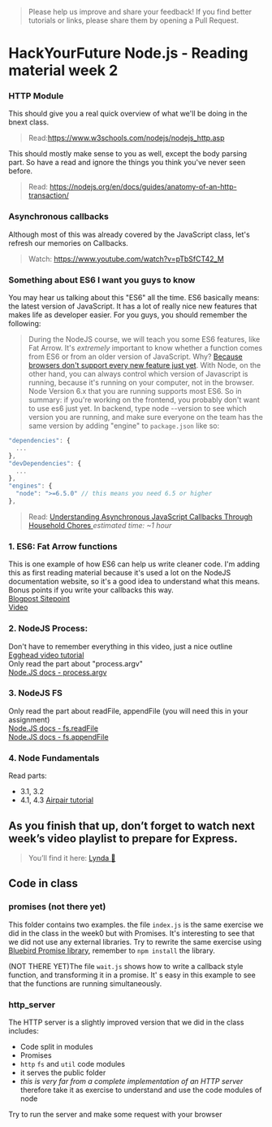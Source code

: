 > Please help us improve and share your feedback! If you find better tutorials or links, please share them by opening a Pull Request.

# HackYourFuture Node.js - Reading material week 2

### HTTP Module
This should give you a real quick overview of what we'll be doing in the bnext class.
> Read:https://www.w3schools.com/nodejs/nodejs_http.asp

This should mostly make sense to you as well, except the body parsing part. So have a read and ignore the things you think you've never seen before.
> Read: https://nodejs.org/en/docs/guides/anatomy-of-an-http-transaction/

### Asynchronous callbacks
Although most of this was already covered by the JavaScript class, let's refresh our memories on Callbacks.
> Watch: https://www.youtube.com/watch?v=pTbSfCT42_M

### Something about ES6 I want you guys to know
You may hear us talking about this "ES6" all the time. ES6 basically means: the latest version of JavaScript. It has a lot of really nice new features that makes life as developer easier. For you guys, you should remember the following:
> During the NodeJS course, we will teach you some ES6 features, like Fat Arrow. It's *extremely* important to know whether a function comes from ES6 or from an older version of JavaScript. Why? [Because browsers don't support every new feature just yet](http://kangax.github.io/compat-table/es6/). With Node, on the other hand, you can always control which version of Javascript is running, because it's running on your computer, not in the browser. Node Version 6.x that you are running supports most ES6. 
So in summary: if you're working on the frontend, you probably don't want to use es6 just yet. In backend, type node --version to see which version you are running, and make sure everyone on the team has the same version by adding "engine" to `package.json` like so: 

```js
"dependencies": {
  ...
},
"devDependencies": {
  ...
},
"engines": {
  "node": ">=6.5.0" // this means you need 6.5 or higher
},
```
> Read: [Understanding Asynchronous JavaScript Callbacks Through Household Chores
](https://medium.freecodecamp.com/understanding-asynchronous-javascript-callbacks-through-household-chores-e3de9a1dbd04#.8ilr4a7aj) _estimated time: ~1 hour_

### 1. ES6: Fat Arrow functions
This is one example of how ES6 can help us write cleaner code. I'm adding this as first reading material because it's used a lot on the NodeJS documentation website, so it's a good idea to understand what this means. Bonus points if you write your callbacks this way.   
[Blogpost Sitepoint]([https://www.sitepoint.com/es6-arrow-functions-new-fat-concise-syntax-javascript/)  
[Video]([https://www.youtube.com/watch?v=J85lRtO_yjY)  

### 2. NodeJS Process: 
Don't have to remember everything in this video, just a nice outline  
[Egghead video tutorial](https://egghead.io/lessons/node-js-the-node-js-process-object)  
Only read the part about "process.argv"  
[Node.JS docs - process.argv](https://nodejs.org/docs/latest/api/process.html#process_process_argv)  

### 3. NodeJS FS
Only read the part about readFile, appendFile (you will need this in your assignment)  
[Node.JS docs - fs.readFile](https://nodejs.org/api/fs.html#fs_fs_readfile_file_options_callback)  
[Node.JS docs - fs.appendFile](https://nodejs.org/api/fs.html#fs_fs_appendfile_file_data_options_callback)  

### 4. Node Fundamentals
Read parts:
- 3.1, 3.2
- 4.1, 4.3
[Airpair tutorial](https://www.airpair.com/javascript/node-js-tutorial#3-node-fundamentals)  

## As you finish that up, don’t forget to watch next week’s video playlist to prepare for Express.
>You’ll find it here: [Lynda :information_desk_person:](https://www.lynda.com/SharedPlaylist/e8a2fec772bb462da38429629a34f3b7)  

## Code in class

### promises (not there yet)

This folder contains two examples. the file `index.js` is the same exercise we did in the class in the week0 but with Promises. It's interesting to see that we did not use any external libraries. Try to rewrite the same exercise using [Bluebird Promise library](http://bluebirdjs.com/docs/getting-started.html), remember to `npm install` the library.

(NOT THERE YET)The file `wait.js` shows how to write a callback style function, and transforming it in a promise. It' s easy in this example to see that the functions are running simultaneously.

### http_server

The HTTP server is a slightly improved version that we did in the class includes:
 - Code split in modules
 - Promises
 - `http` `fs` and `util` code modules
 - it serves the public folder
 - *this is very far from a complete implementation of an HTTP server* therefore take it as exercise to understand and use the code modules of node

 Try to run the server and make some request with your browser